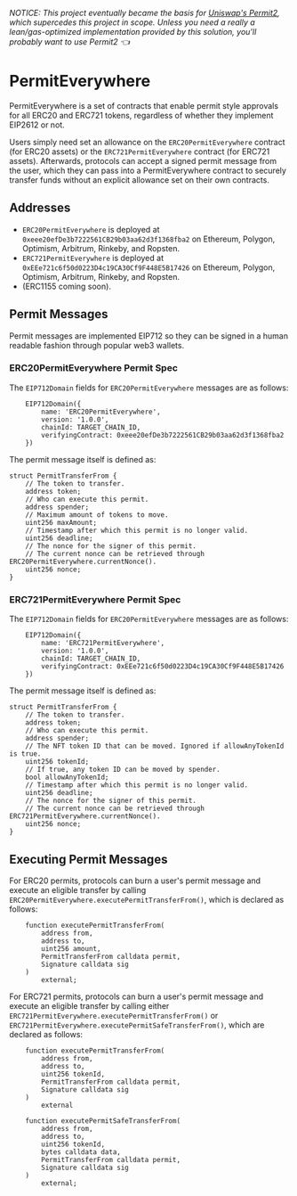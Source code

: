 *NOTICE: This project eventually became the basis for [Uniswap's Permit2](https://github.com/Uniswap/permit2), which supercedes this project in scope. Unless you need a really a lean/gas-optimized implementation provided by this solution, you'll probably want to use Permit2 👈*

# PermitEverywhere
PermitEverywhere is a set of contracts that enable permit style approvals for all ERC20 and ERC721 tokens, regardless of whether they implement EIP2612 or not.

Users simply need set an allowance on the `ERC20PermitEverywhere` contract (for ERC20 assets) or the `ERC721PermitEverywhere` contract (for ERC721 assets). Afterwards, protocols can accept a signed permit message from the user, which they can pass into a PermitEverywhere contract to securely transfer funds without an explicit allowance set on their own contracts.

## Addresses
- `ERC20PermitEverywhere` is deployed at `0xeee20efDe3b7222561CB29b03aa62d3f1368fba2` on Ethereum, Polygon, Optimism, Arbitrum, Rinkeby, and Ropsten.
- `ERC721PermitEverywhere` is deployed at `0xEEe721c6f50d0223D4c19CA30Cf9F448E5B17426` on Ethereum, Polygon, Optimism, Arbitrum, Rinkeby, and Ropsten.
- (ERC1155 coming soon).

## Permit Messages
Permit messages are implemented EIP712 so they can be signed in a human readable fashion through popular web3 wallets.

### ERC20PermitEverywhere Permit Spec

The `EIP712Domain` fields for `ERC20PermitEverywhere` messages are as follows:
```solidity
    EIP712Domain({
        name: 'ERC20PermitEverywhere',
        version: '1.0.0',
        chainId: TARGET_CHAIN_ID,
        verifyingContract: 0xeee20efDe3b7222561CB29b03aa62d3f1368fba2
    })
```

The permit message itself is defined as:
```solidity
struct PermitTransferFrom {
    // The token to transfer.
    address token;
    // Who can execute this permit.
    address spender;
    // Maximum amount of tokens to move.
    uint256 maxAmount;
    // Timestamp after which this permit is no longer valid.
    uint256 deadline;
    // The nonce for the signer of this permit.
    // The current nonce can be retrieved through ERC20PermitEverywhere.currentNonce().
    uint256 nonce;
}
```

### ERC721PermitEverywhere Permit Spec

The `EIP712Domain` fields for `ERC20PermitEverywhere` messages are as follows:
```solidity
    EIP712Domain({
        name: 'ERC721PermitEverywhere',
        version: '1.0.0',
        chainId: TARGET_CHAIN_ID,
        verifyingContract: 0xEEe721c6f50d0223D4c19CA30Cf9F448E5B17426
    })
```

The permit message itself is defined as:
```solidity
struct PermitTransferFrom {
    // The token to transfer.
    address token;
    // Who can execute this permit.
    address spender;
    // The NFT token ID that can be moved. Ignored if allowAnyTokenId is true.
    uint256 tokenId;
    // If true, any token ID can be moved by spender.
    bool allowAnyTokenId;
    // Timestamp after which this permit is no longer valid.
    uint256 deadline;
    // The nonce for the signer of this permit.
    // The current nonce can be retrieved through ERC721PermitEverywhere.currentNonce().
    uint256 nonce;
}
```

## Executing Permit Messages

For ERC20 permits, protocols can burn a user's permit message and execute an eligible transfer by calling `ERC20PermitEverywhere.executePermitTransferFrom()`, which is declared as follows:

```solidity
    function executePermitTransferFrom(
        address from,
        address to,
        uint256 amount,
        PermitTransferFrom calldata permit,
        Signature calldata sig
    )
        external;
```

For ERC721 permits, protocols can burn a user's permit message and execute an eligible transfer by calling either `ERC721PermitEverywhere.executePermitTransferFrom()` or `ERC721PermitEverywhere.executePermitSafeTransferFrom()`, which are declared as follows:

```solidity
    function executePermitTransferFrom(
        address from,
        address to,
        uint256 tokenId,
        PermitTransferFrom calldata permit,
        Signature calldata sig
    )
        external
```

```solidity
    function executePermitSafeTransferFrom(
        address from,
        address to,
        uint256 tokenId,
        bytes calldata data,
        PermitTransferFrom calldata permit,
        Signature calldata sig
    )
        external;
```

